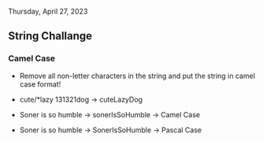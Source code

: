 Thursday, April 27, 2023

## String Challange

### Camel Case

- Remove all non-letter characters in the string and put the string in camel case format!
- cute/\*lazy 131321dog -> cuteLazyDog

- Soner is so humble -> sonerIsSoHumble -> Camel Case
- Soner is so humble -> SonerIsSoHumble -> Pascal Case
